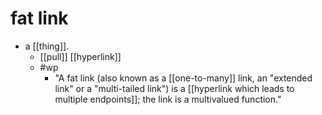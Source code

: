 # fat link

- a [[thing]].
  - [[pull]] [[hyperlink]]
  - #wp
    - "A fat link (also known as a [[one-to-many]] link, an "extended link" or a "multi-tailed link") is a [[hyperlink which leads to multiple endpoints]]; the link is a multivalued function."


